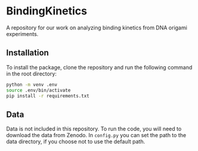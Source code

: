 # BindingKinetics
A repository for our work on analyzing binding kinetics from DNA origami experiments.


## Installation

To install the package, clone the repository and run the following command in the root directory:
```bash
python -m venv .env
source .env/bin/activate
pip install -r requirements.txt
```

## Data

Data is not included in this repository. To run the code, you will need to download the data from Zenodo. In `config.py` you can set the path to the data directory, if you choose not to use the default path.
